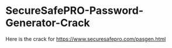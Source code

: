# SecureSafePRO-Password-Generator-Crack
Here is the crack for https://www.securesafepro.com/pasgen.html
